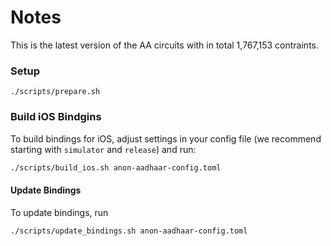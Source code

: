 # Notes

This is the latest version of the AA circuits with in total 1,767,153 contraints.

### Setup

```
./scripts/prepare.sh
```

### Build iOS Bindgins

To build bindings for iOS, adjust settings in your config file (we recommend starting with `simulator` and `release`) and run:

```sh
./scripts/build_ios.sh anon-aadhaar-config.toml
```

#### Update Bindings

To update bindings, run

```sh
./scripts/update_bindings.sh anon-aadhaar-config.toml
```
